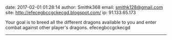 date: 2017-02-01 01:28:14
author: Smithk368
email: smithk128@gmail.com
site: http://efecegbccgckecgd.blogspot.com/
ip: 91.133.65.173

Your goal is to breed all the different dragons available to you and enter combat against other player's dragons. efecegbccgckecgd

- - - - - - - - - - - - - - - -

